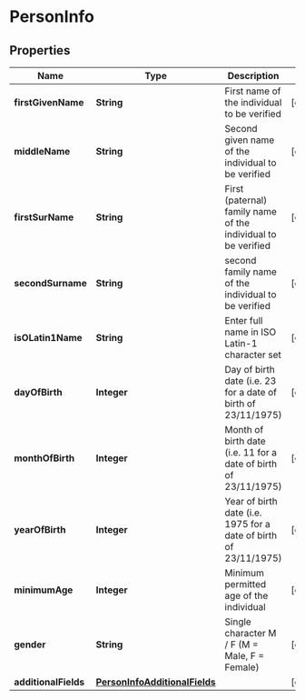 
# PersonInfo

## Properties
Name | Type | Description | Notes
------------ | ------------- | ------------- | -------------
**firstGivenName** | **String** | First name of the individual to be verified |  [optional]
**middleName** | **String** | Second given name of the individual to be verified |  [optional]
**firstSurName** | **String** | First (paternal) family name of the individual to be verified |  [optional]
**secondSurname** | **String** | second family name of the individual to be verified |  [optional]
**isOLatin1Name** | **String** | Enter full name in ISO Latin-1 character set |  [optional]
**dayOfBirth** | **Integer** | Day of birth date (i.e. 23 for a date of birth of 23/11/1975) |  [optional]
**monthOfBirth** | **Integer** | Month of birth date (i.e. 11 for a date of birth of 23/11/1975) |  [optional]
**yearOfBirth** | **Integer** | Year of birth date (i.e. 1975 for a date of birth of 23/11/1975) |  [optional]
**minimumAge** | **Integer** | Minimum permitted age of the individual |  [optional]
**gender** | **String** | Single character M / F (M &#x3D; Male, F &#x3D; Female) |  [optional]
**additionalFields** | [**PersonInfoAdditionalFields**](PersonInfoAdditionalFields.md) |  |  [optional]



